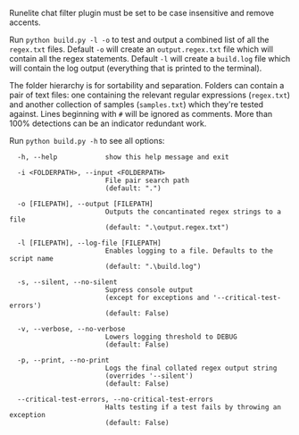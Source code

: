 Runelite chat filter plugin must be set to be case insensitive and remove accents.

Run `python build.py -l -o` to test and output a combined list of all the `regex.txt` files. Default `-o` will create an `output.regex.txt` file which will contain all the regex statements. Default `-l` will create a `build.log` file which will contain the log output (everything that is printed to the terminal).

The folder hierarchy is for sortability and separation. Folders can contain a pair of text files: one containing the relevant regular expressions (`regex.txt`) and another collection of samples (`samples.txt`) which they're tested against. Lines beginning with `#` will be ignored as comments. More than 100% detections can be an indicator redundant work.

Run `python build.py -h` to see all options:

```
  -h, --help            show this help message and exit

  -i <FOLDERPATH>, --input <FOLDERPATH>
                        File pair search path
						(default: ".")

  -o [FILEPATH], --output [FILEPATH]
                        Outputs the concantinated regex strings to a file
                        (default: ".\output.regex.txt")

  -l [FILEPATH], --log-file [FILEPATH]
                        Enables logging to a file. Defaults to the script name
                        (default: ".\build.log")

  -s, --silent, --no-silent
                        Supress console output
						(except for exceptions and '--critical-test-errors')
						(default: False)

  -v, --verbose, --no-verbose
                        Lowers logging threshold to DEBUG
						(default: False)

  -p, --print, --no-print
                        Logs the final collated regex output string
                        (overrides '--silent')
						(default: False)

  --critical-test-errors, --no-critical-test-errors
                        Halts testing if a test fails by throwing an exception
                        (default: False)
```
